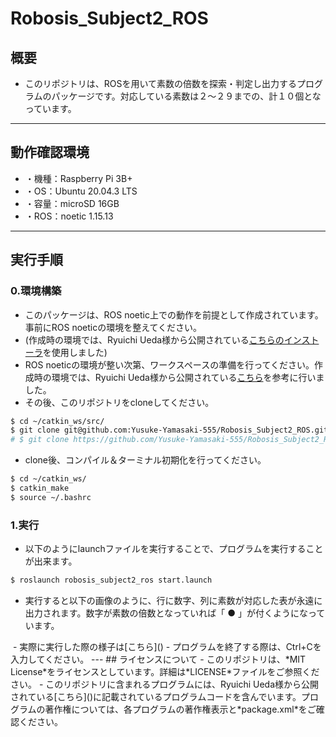 # Robosis_Subject2_ROS
## 概要
- このリポジトリは、ROSを用いて素数の倍数を探索・判定し出力するプログラムのパッケージです。対応している素数は２～２９までの、計１０個となっています。
---
## 動作確認環境
- ・機種：Raspberry Pi 3B+
- ・OS：Ubuntu 20.04.3 LTS
- ・容量：microSD 16GB
- ・ROS：noetic 1.15.13
---
## 実行手順
### 0.環境構築
- このパッケージは、ROS noetic上での動作を前提として作成されています。事前にROS noeticの環境を整えてください。
- (作成時の環境では、Ryuichi Ueda様から公開されている[こちらのインストーラ](https://github.com/ryuichiueda/ros_setup_scripts_Ubuntu20.04_server)を使用しました)
- ROS noeticの環境が整い次第、ワークスペースの準備を行ってください。作成時の環境では、Ryuichi Ueda様から公開されている[こちら](https://github.com/Yusuke-Yamasaki-555/robosys2020/blob/master/md/ros.md#%E3%83%AF%E3%83%BC%E3%82%AF%E3%82%B9%E3%83%9A%E3%83%BC%E3%82%B9%E3%81%AE%E6%BA%96%E5%82%99)を参考に行いました。
- その後、このリポジトリをcloneしてください。
```bash
$ cd ~/catkin_ws/src/
$ git clone git@github.com:Yusuke-Yamasaki-555/Robosis_Subject2_ROS.git # ssh通信の場合
# $ git clone https://github.com/Yusuke-Yamasaki-555/Robosis_Subject2_ROS.git # https通信の場合
```
- clone後、コンパイル＆ターミナル初期化を行ってください。
```bash
$ cd ~/catkin_ws/
$ catkin_make
$ source ~/.bashrc
```
### 1.実行
- 以下のようにlaunchファイルを実行することで、プログラムを実行することが出来ます。
```bash
$ roslaunch robosis_subject2_ros start.launch
```
- 実行すると以下の画像のように、行に数字、列に素数が対応した表が永遠に出力されます。数字が素数の倍数となっていれば「 ● 」が付くようになっています。
<image>
- 実際に実行した際の様子は[こちら](<youtube>)
- プログラムを終了する際は、Ctrl+Cを入力してください。
---
## ライセンスについて
- このリポジトリは、*MIT License*をライセンスとしています。詳細は*LICENSE*ファイルをご参照ください。
- このリポジトリに含まれるプログラムには、Ryuichi Ueda様から公開されている[こちら]()に記載されているプログラムコードを含んでいます。プログラムの著作権については、各プログラムの著作権表示と*package.xml*をご確認ください。
